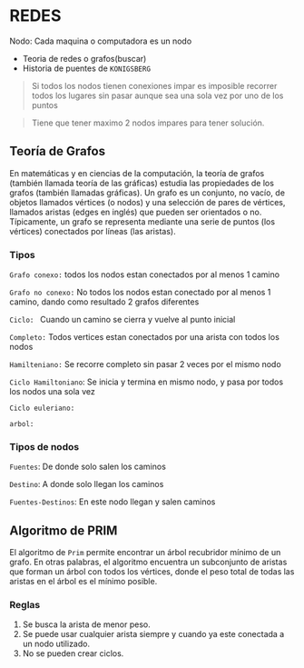 # REDES

Nodo: Cada maquina o computadora es un nodo

- Teoria de redes o grafos(buscar)
- Historia de puentes de `KONIGSBERG`

> Si todos los nodos tienen conexiones impar es imposible recorrer todos los lugares sin pasar aunque sea una sola vez por uno de los puntos

> Tiene que tener maximo 2 nodos impares para tener solución.

## Teoría de Grafos

En matemáticas y en ciencias de la computación, la teoría de grafos (también llamada teoría de las gráficas) estudia las propiedades de los grafos (también llamadas gráficas). Un grafo es un conjunto, no vacío, de objetos llamados vértices (o nodos) y una selección de pares de vértices, llamados aristas (edges en inglés) que pueden ser orientados o no. Típicamente, un grafo se representa mediante una serie de puntos (los vértices) conectados por líneas (las aristas).

### Tipos

`Grafo conexo:` todos los nodos estan conectados por al menos 1 camino

`Grafo no conexo:` No todos los nodos estan conectado por al menos 1 camino, dando como resultado 2 grafos diferentes

`Ciclo: ` Cuando un camino se cierra y vuelve al punto inicial

`Completo:` Todos vertices estan conectados por una arista con todos los nodos

`Hamilteniano:` Se recorre completo sin pasar 2 veces por el mismo nodo

`Ciclo Hamiltoniano`: Se inicia y termina en mismo nodo, y pasa por todos los nodos una sola vez

`Ciclo euleriano:`

`arbol:`

### Tipos de nodos

`Fuentes`: De donde solo salen los caminos

`Destino`: A donde solo llegan los caminos

`Fuentes-Destinos`: En este nodo llegan y salen caminos

## Algoritmo de PRIM

El algoritmo de `Prim` permite encontrar un árbol recubridor mínimo de un grafo. En otras palabras, el algoritmo encuentra un subconjunto de aristas que forman un árbol con todos los vértices, donde el peso total de todas las aristas en el árbol es el mínimo posible.

### Reglas
1. Se busca la arista de menor peso.
2. Se puede usar cualquier arista siempre y cuando ya este conectada a un nodo utilizado.
3. No se pueden crear ciclos.


